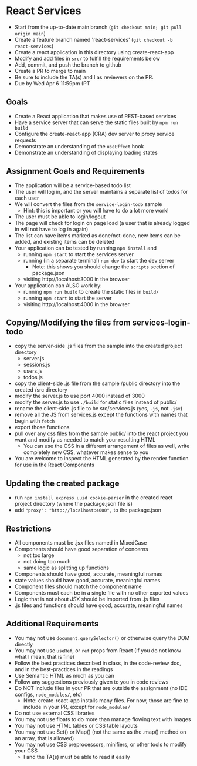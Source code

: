 # React Services

* Start from the up-to-date main branch (`git checkout main; git pull origin main`)
* Create a feature branch named 'react-services' (`git checkout -b react-services`)
* Create a react application in this directory using create-react-app
* Modify and add files in `src/` to fulfill the requirements below
* Add, commit, and push the branch to github
* Create a PR to merge to main
* Be sure to include the TA(s) and I as reviewers on the PR.  
* Due by Wed Apr 6 11:59pm (PT

## Goals

- Create a React application that makes use of REST-based services
- Have a service server that can serve the static files built by `npm run build`
- Configure the create-react-app (CRA) dev server to proxy service requests
- Demonstrate an understanding of the `useEffect` hook
- Demonstrate an understanding of displaying loading states

## Assignment Goals and Requirements
- The application will be a service-based todo list
- The user will log in, and the server maintains a separate list of todos for each user
- We will convert the files from the `service-login-todo` sample
  - Hint: this is important or you will have to do a lot more work!
- The user must be able to login/logout
- The page will check for login on page load (a user that is already logged in will not have to log in again)
- The list can have items marked as done/not-done, new items can be added, and existing items can be deleted
- Your application can be tested by running `npm install` and
  - running `npm start` to start the services server 
  - running (in a separate terminal) `npm dev` to start the dev server
    - Note: this shows you should change the `scripts` section of package.json
  - visiting http://localhost:3000 in the browser
- Your application can ALSO work by:
  - running `npm run build` to create the static files in `build/`
  - running `npm start` to start the server
  - visiting http://localhost:4000 in the browser

## Copying/Modifying the files from services-login-todo
- copy the server-side .js files from the sample into the created project directory
  - server.js
  - sessions.js
  - users.js
  - todos.js
- copy the client-side .js file from the sample /public directory into the created /src directory
- modify the server.js to use port 4000 instead of 3000
- modify the server.js to use `./build` for static files instead of public/
- rename the client-side .js file to be src/services.js (yes, `.js`, not `.jsx`)
- remove all the JS from services.js except the functions with names that begin with `fetch`
- export those functions
- pull over any css files from the sample public/ into the react project you want and modify as needed to match your resulting HTML
  - You can use the CSS in a different arrangement of files as well, write completely new CSS, whatever makes sense to you
- You are welcome to inspect the HTML generated by the render function for use in the React Components

## Updating the created package
- run `npm install express uuid cookie-parser` in the created react project directory (where the package.json file is)
- add `"proxy": "http://localhost:4000",` to the package.json

## Restrictions
- All components must be .jsx files named in MixedCase
- Components should have good separation of concerns
  - not too large
  - not doing too much
  - same logic as splitting up functions
- Components should have good, accurate, meaningful names
- state values should have good, accurate, meaningful names
- Component files should match the component name
- Components must each be in a single file with no other exported values
- Logic that is not about JSX should be imported from .js files
- .js files and functions should have good, accurate, meaningful names

## Additional Requirements
- You may not use `document.querySelector()` or otherwise query the DOM directly
- You may not use `useRef`, or `ref` props from React (If you do not know what I mean, that is fine)
- Follow the best practices described in class, in the code-review doc, and in the best-practices in the readings
- Use Semantic HTML as much as you can
- Follow any suggestions previously given to you in code reviews
- Do NOT include files in your PR that are outside the assignment (no IDE configs, `node_modules/`, etc)
  - Note: create-react-app installs many files.  For now, those are fine to include in your PR, except for `node_modules/`
- Do not use external CSS libraries
- You may not use floats to do more than manage flowing text with images
- You may not use HTML tables or CSS table layouts
- You may not use Set() or Map() (not the same as the .map() method on an array, that is allowed)
- You may not use CSS preprocessors, minifiers, or other tools to modify your CSS
  - I and the TA(s) must be able to read it easily
